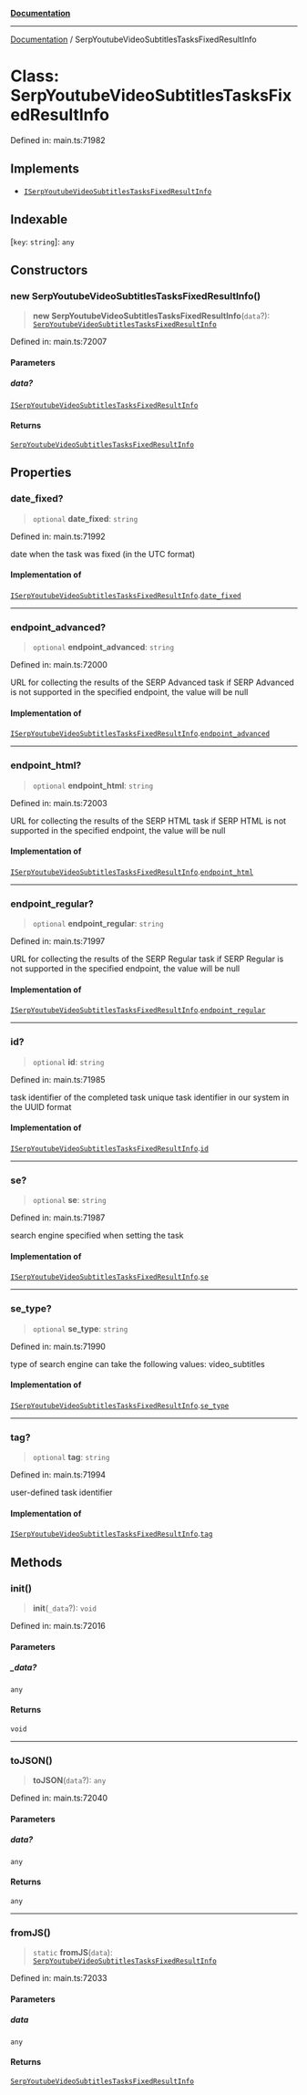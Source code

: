 [**Documentation**](../README.md)

***

[Documentation](../README.md) / SerpYoutubeVideoSubtitlesTasksFixedResultInfo

# Class: SerpYoutubeVideoSubtitlesTasksFixedResultInfo

Defined in: main.ts:71982

## Implements

- [`ISerpYoutubeVideoSubtitlesTasksFixedResultInfo`](../interfaces/ISerpYoutubeVideoSubtitlesTasksFixedResultInfo.md)

## Indexable

\[`key`: `string`\]: `any`

## Constructors

### new SerpYoutubeVideoSubtitlesTasksFixedResultInfo()

> **new SerpYoutubeVideoSubtitlesTasksFixedResultInfo**(`data`?): [`SerpYoutubeVideoSubtitlesTasksFixedResultInfo`](SerpYoutubeVideoSubtitlesTasksFixedResultInfo.md)

Defined in: main.ts:72007

#### Parameters

##### data?

[`ISerpYoutubeVideoSubtitlesTasksFixedResultInfo`](../interfaces/ISerpYoutubeVideoSubtitlesTasksFixedResultInfo.md)

#### Returns

[`SerpYoutubeVideoSubtitlesTasksFixedResultInfo`](SerpYoutubeVideoSubtitlesTasksFixedResultInfo.md)

## Properties

### date\_fixed?

> `optional` **date\_fixed**: `string`

Defined in: main.ts:71992

date when the task was fixed (in the UTC format)

#### Implementation of

[`ISerpYoutubeVideoSubtitlesTasksFixedResultInfo`](../interfaces/ISerpYoutubeVideoSubtitlesTasksFixedResultInfo.md).[`date_fixed`](../interfaces/ISerpYoutubeVideoSubtitlesTasksFixedResultInfo.md#date_fixed)

***

### endpoint\_advanced?

> `optional` **endpoint\_advanced**: `string`

Defined in: main.ts:72000

URL for collecting the results of the SERP Advanced task
if SERP Advanced is not supported in the specified endpoint, the value will be null

#### Implementation of

[`ISerpYoutubeVideoSubtitlesTasksFixedResultInfo`](../interfaces/ISerpYoutubeVideoSubtitlesTasksFixedResultInfo.md).[`endpoint_advanced`](../interfaces/ISerpYoutubeVideoSubtitlesTasksFixedResultInfo.md#endpoint_advanced)

***

### endpoint\_html?

> `optional` **endpoint\_html**: `string`

Defined in: main.ts:72003

URL for collecting the results of the SERP HTML task
if SERP HTML is not supported in the specified endpoint, the value will be null

#### Implementation of

[`ISerpYoutubeVideoSubtitlesTasksFixedResultInfo`](../interfaces/ISerpYoutubeVideoSubtitlesTasksFixedResultInfo.md).[`endpoint_html`](../interfaces/ISerpYoutubeVideoSubtitlesTasksFixedResultInfo.md#endpoint_html)

***

### endpoint\_regular?

> `optional` **endpoint\_regular**: `string`

Defined in: main.ts:71997

URL for collecting the results of the SERP Regular task
if SERP Regular is not supported in the specified endpoint, the value will be null

#### Implementation of

[`ISerpYoutubeVideoSubtitlesTasksFixedResultInfo`](../interfaces/ISerpYoutubeVideoSubtitlesTasksFixedResultInfo.md).[`endpoint_regular`](../interfaces/ISerpYoutubeVideoSubtitlesTasksFixedResultInfo.md#endpoint_regular)

***

### id?

> `optional` **id**: `string`

Defined in: main.ts:71985

task identifier of the completed task
unique task identifier in our system in the UUID format

#### Implementation of

[`ISerpYoutubeVideoSubtitlesTasksFixedResultInfo`](../interfaces/ISerpYoutubeVideoSubtitlesTasksFixedResultInfo.md).[`id`](../interfaces/ISerpYoutubeVideoSubtitlesTasksFixedResultInfo.md#id)

***

### se?

> `optional` **se**: `string`

Defined in: main.ts:71987

search engine specified when setting the task

#### Implementation of

[`ISerpYoutubeVideoSubtitlesTasksFixedResultInfo`](../interfaces/ISerpYoutubeVideoSubtitlesTasksFixedResultInfo.md).[`se`](../interfaces/ISerpYoutubeVideoSubtitlesTasksFixedResultInfo.md#se)

***

### se\_type?

> `optional` **se\_type**: `string`

Defined in: main.ts:71990

type of search engine
can take the following values: video_subtitles

#### Implementation of

[`ISerpYoutubeVideoSubtitlesTasksFixedResultInfo`](../interfaces/ISerpYoutubeVideoSubtitlesTasksFixedResultInfo.md).[`se_type`](../interfaces/ISerpYoutubeVideoSubtitlesTasksFixedResultInfo.md#se_type)

***

### tag?

> `optional` **tag**: `string`

Defined in: main.ts:71994

user-defined task identifier

#### Implementation of

[`ISerpYoutubeVideoSubtitlesTasksFixedResultInfo`](../interfaces/ISerpYoutubeVideoSubtitlesTasksFixedResultInfo.md).[`tag`](../interfaces/ISerpYoutubeVideoSubtitlesTasksFixedResultInfo.md#tag)

## Methods

### init()

> **init**(`_data`?): `void`

Defined in: main.ts:72016

#### Parameters

##### \_data?

`any`

#### Returns

`void`

***

### toJSON()

> **toJSON**(`data`?): `any`

Defined in: main.ts:72040

#### Parameters

##### data?

`any`

#### Returns

`any`

***

### fromJS()

> `static` **fromJS**(`data`): [`SerpYoutubeVideoSubtitlesTasksFixedResultInfo`](SerpYoutubeVideoSubtitlesTasksFixedResultInfo.md)

Defined in: main.ts:72033

#### Parameters

##### data

`any`

#### Returns

[`SerpYoutubeVideoSubtitlesTasksFixedResultInfo`](SerpYoutubeVideoSubtitlesTasksFixedResultInfo.md)
